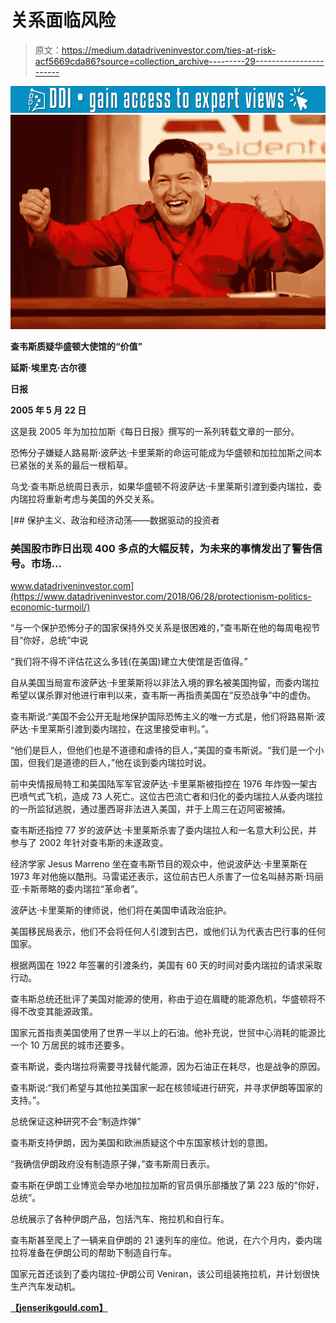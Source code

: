 # 关系面临风险

> 原文：<https://medium.datadriveninvestor.com/ties-at-risk-acf5669cda86?source=collection_archive---------29----------------------->

[![](img/eecabc6f7eecca49e264639f896324c9.png)](http://www.track.datadriveninvestor.com/1B9E)![](img/e717271c5cd8104964e1f543310188f7.png)

**查韦斯质疑华盛顿大使馆的“价值”**

**延斯·埃里克·古尔德**

**日报**

**2005 年 5 月 22 日**

这是我 2005 年为加拉加斯《每日日报》撰写的一系列转载文章的一部分。

恐怖分子嫌疑人路易斯·波萨达·卡里莱斯的命运可能成为华盛顿和加拉加斯之间本已紧张的关系的最后一根稻草。

乌戈·查韦斯总统周日表示，如果华盛顿不将波萨达·卡里莱斯引渡到委内瑞拉，委内瑞拉将重新考虑与美国的外交关系。

[](https://www.datadriveninvestor.com/2018/06/28/protectionism-politics-economic-turmoil/) [## 保护主义、政治和经济动荡——数据驱动的投资者

### 美国股市昨日出现 400 多点的大幅反转，为未来的事情发出了警告信号。市场…

www.datadriveninvestor.com](https://www.datadriveninvestor.com/2018/06/28/protectionism-politics-economic-turmoil/) 

“与一个保护恐怖分子的国家保持外交关系是很困难的，”查韦斯在他的每周电视节目“你好，总统”中说

“我们将不得不评估花这么多钱(在美国)建立大使馆是否值得。”

自从美国当局宣布波萨达·卡里莱斯将以非法入境的罪名被美国拘留，而委内瑞拉希望以谋杀罪对他进行审判以来，查韦斯一再指责美国在“反恐战争”中的虚伪。

查韦斯说:“美国不会公开无耻地保护国际恐怖主义的唯一方式是，他们将路易斯·波萨达·卡里莱斯引渡到委内瑞拉，在这里接受审判。”。

“他们是巨人，但他们也是不道德和虐待的巨人，”美国的查韦斯说。“我们是一个小国，但我们是道德的巨人，”他在谈到委内瑞拉时说。

前中央情报局特工和美国陆军军官波萨达·卡里莱斯被指控在 1976 年炸毁一架古巴喷气式飞机，造成 73 人死亡。这位古巴流亡者和归化的委内瑞拉人从委内瑞拉的一所监狱逃脱，通过墨西哥非法进入美国，并于上周三在迈阿密被捕。

查韦斯还指控 77 岁的波萨达·卡里莱斯杀害了委内瑞拉人和一名意大利公民，并参与了 2002 年针对查韦斯的未遂政变。

经济学家 Jesus Marreno 坐在查韦斯节目的观众中，他说波萨达·卡里莱斯在 1973 年对他施以酷刑。马雷诺还表示，这位前古巴人杀害了一位名叫赫苏斯·玛丽亚·卡斯蒂略的委内瑞拉“革命者”。

波萨达·卡里莱斯的律师说，他们将在美国申请政治庇护。

美国移民局表示，他们不会将任何人引渡到古巴，或他们认为代表古巴行事的任何国家。

根据两国在 1922 年签署的引渡条约，美国有 60 天的时间对委内瑞拉的请求采取行动。

查韦斯总统还批评了美国对能源的使用，称由于迫在眉睫的能源危机，华盛顿将不得不改变其能源政策。

国家元首指责美国使用了世界一半以上的石油。他补充说，世贸中心消耗的能源比一个 10 万居民的城市还要多。

查韦斯说，委内瑞拉将需要寻找替代能源，因为石油正在耗尽，也是战争的原因。

查韦斯说:“我们希望与其他拉美国家一起在核领域进行研究，并寻求伊朗等国家的支持。”。

总统保证这种研究不会“制造炸弹”

查韦斯支持伊朗，因为美国和欧洲质疑这个中东国家核计划的意图。

“我确信伊朗政府没有制造原子弹，”查韦斯周日表示。

查韦斯在伊朗工业博览会举办地加拉加斯的官员俱乐部播放了第 223 版的“你好，总统”。

总统展示了各种伊朗产品，包括汽车、拖拉机和自行车。

查韦斯甚至爬上了一辆来自伊朗的 21 速列车的座位。他说，在六个月内，委内瑞拉将准备在伊朗公司的帮助下制造自行车。

国家元首还谈到了委内瑞拉-伊朗公司 Veniran，该公司组装拖拉机，并计划很快生产汽车发动机。

[**【jenserikgould.com】**](https://www.jenserikgould.com)